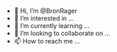 - 👋 Hi, I’m @BronRager
- 👀 I’m interested in ...
- 🌱 I’m currently learning ...
- 💞️ I’m looking to collaborate on ...
- 📫 How to reach me ...

<!---
BronRager/BronRager is a ✨ special ✨ repository because its `README.md` (this file) appears on your GitHub profile.
You can click the Preview link to take a look at your changes.
--->
